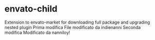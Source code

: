 # envato-child
Extension to envato-market for downloading full package and upgrading nested plugin
Prima modifica
File modificato da indienanni
Seconda modifica
Modificato da nanniloy!
